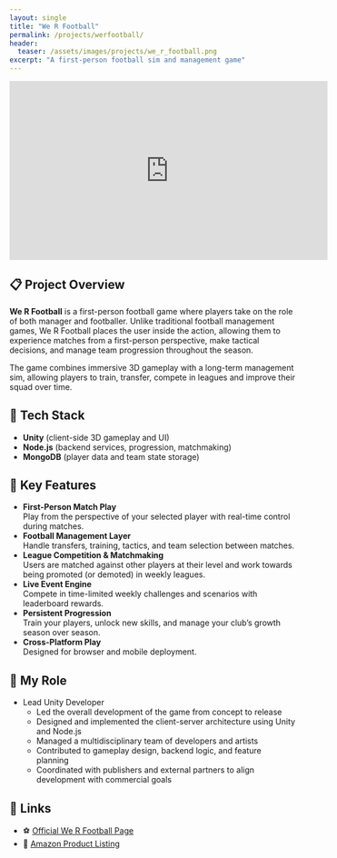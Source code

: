 ```yaml
---
layout: single
title: "We R Football"
permalink: /projects/werfootball/
header:
  teaser: /assets/images/projects/we_r_football.png
excerpt: "A first-person football sim and management game"
---
```


<iframe src="https://www.youtube.com/embed/UrBb2UU4ksA?si=Bj-C-YzJoE5D5WxI"
        width="560" 
        height="315" 
        title="We R Football Trailer" 
        frameborder="0" 
        allow="accelerometer; autoplay; clipboard-write; encrypted-media; gyroscope; picture-in-picture; web-share" 
        referrerpolicy="strict-origin-when-cross-origin" 
        allowfullscreen>
</iframe>

## 📋 Project Overview

**We R Football** is a first-person football game where players take on the role of both manager and footballer. Unlike traditional football management games, We R Football places the user inside the action, allowing them to experience matches from a first-person perspective, make tactical decisions, and manage team progression throughout the season.

The game combines immersive 3D gameplay with a long-term management sim, allowing players to train, transfer, compete in leagues and improve their squad over time.

## 🔧 Tech Stack

- **Unity** (client-side 3D gameplay and UI)
- **Node.js** (backend services, progression, matchmaking)
- **MongoDB** (player data and team state storage)

## 🔑 Key Features

- **First-Person Match Play**  
  Play from the perspective of your selected player with real-time control during matches.  
- **Football Management Layer**  
  Handle transfers, training, tactics, and team selection between matches.
- **League Competition & Matchmaking**  
  Users are matched against other players at their level and work towards being promoted (or demoted) in weekly leagues.
- **Live Event Engine**  
  Compete in time-limited weekly challenges and scenarios with leaderboard rewards.  
- **Persistent Progression**  
  Train your players, unlock new skills, and manage your club’s growth season over season.  
- **Cross-Platform Play**  
  Designed for browser and mobile deployment.

## 👨 My Role

- Lead Unity Developer
  - Led the overall development of the game from concept to release  
  - Designed and implemented the client-server architecture using Unity and Node.js  
  - Managed a multidisciplinary team of developers and artists  
  - Contributed to gameplay design, backend logic, and feature planning  
  - Coordinated with publishers and external partners to align development with commercial goals  

<!---
## 🛠 Technical Deep Dive
> _TBC—add any architecture diagrams, core algorithms (e.g., progression systems, match event scripting), or performance optimisations here._
 
## 🚀 Lessons Learned & Next Steps
- **Challenges Overcome:** _e.g., balancing live gameplay with management depth; synchronising state across devices_  
- **Future Enhancements:** _e.g., full 11-player control, team co-op modes, mobile-first redesign_  
--->

## 🔗 Links

- ⚽ [Official We R Football Page](https://www.werinteractive.com/werfootball/)  
- 🛒 [Amazon Product Listing](https://www.amazon.co.uk/Inspired-Gaming-We-R-Football/dp/B019CQE9HC)